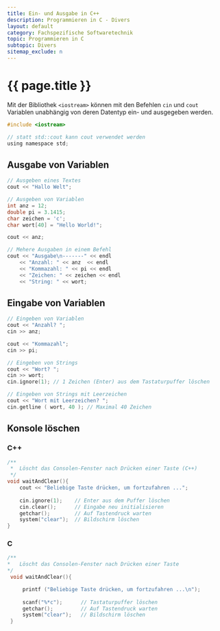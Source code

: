 ```yaml
---
title: Ein- und Ausgabe in C++
description: Programmieren in C - Divers
layout: default
category: Fachspezifische Softwaretechnik
topic: Programmieren in C
subtopic: Divers
sitemap_exclude: n
---
```


# {{ page.title }}


Mit der Bibliothek `<iostream>` können mit den Befehlen `cin` und `cout` Variablen unabhängig von deren Datentyp ein- und ausgegeben werden.

```c
#include <iostream>

// statt std::cout kann cout verwendet werden
using namespace std;
```


## Ausgabe von Variablen


```c
// Ausgeben eines Textes
cout << "Hallo Welt";

// Ausgeben von Variablen
int anz = 12;
double pi = 3.1415;
char zeichen = 'c';
char wort[40] = "Hello World!";

cout << anz;

// Mehere Ausgaben in einem Befehl
cout << "Ausgabe\n-------" << endl
	<< "Anzahl: " << anz  << endl
	<< "Kommazahl: " << pi << endl
	<< "Zeichen: " << zeichen << endl
	<< "String: " << wort;
```

## Eingabe von Variablen

```c
// Eingeben von Variablen
cout << "Anzahl? ";
cin >> anz;

cout << "Kommazahl";
cin >> pi;

// Eingeben von Strings
cout << "Wort? ";
cin >> wort;
cin.ignore(1); // 1 Zeichen (Enter) aus dem Tastaturpuffer löschen

// Eingeben von Strings mit Leerzeichen
cout << "Wort mit Leerzeichen? ";
cin.getline ( wort, 40 ); // Maximal 40 Zeichen
```

## Konsole löschen

### C++

```c
/**
 *	Löscht das Consolen-Fenster nach Drücken einer Taste (C++)
 */
void waitAndClear(){
    cout << "Beliebige Taste drücken, um fortzufahren ...";
    
    cin.ignore(1);    // Enter aus dem Puffer löschen
    cin.clear();      // Eingabe neu initialisieren
    getchar();        // Auf Tastendruck warten 
    system("clear");  // Bildschirm löschen
}
```

### C

```c
/**
*	Löscht das Consolen-Fenster nach Drücken einer Taste
*/
 void waitAndClear(){

     printf ("Beliebige Taste drücken, um fortzufahren ...\n");
     
     scanf("%*c");      // Tastaturpuffer löschen
     getchar();	        // Auf Tastendruck warten
     system("clear");   // Bildschirm löschen
 }
```